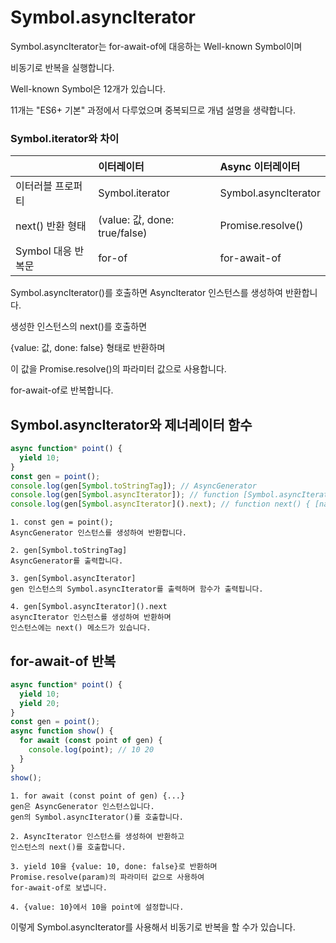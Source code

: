 # Symbol.asyncIterator

Symbol.asyncIterator는 for-await-of에 대응하는 Well-known Symbol이며

비동기로 반복을 실행합니다.

Well-known Symbol은 12개가 있습니다.

11개는 "ES6+ 기본" 과정에서 다루었으며 중복되므로 개념 설명을 생략합니다.

### Symbol.iterator와 차이

|                    | 이터레이터                    | Async 이터레이터     |
| :----------------- | :---------------------------- | :------------------- |
| 이터러블 프로퍼티  | Symbol.iterator               | Symbol.asyncIterator |
| next() 반환 형태   | (value: 값, done: true/false) | Promise.resolve()    |
| Symbol 대응 반복문 | for-of                        | for-await-of         |

Symbol.asyncIterator()를 호출하면 AsyncIterator 인스턴스를 생성하여 반환합니다.

생성한 인스턴스의 next()를 호출하면

{value: 값, done: false} 형태로 반환하며

이 값을 Promise.resolve()의 파라미터 값으로 사용합니다.

for-await-of로 반복합니다.

## Symbol.asyncIterator와 제너레이터 함수

```js
async function* point() {
  yield 10;
}
const gen = point();
console.log(gen[Symbol.toStringTag]); // AsyncGenerator
console.log(gen[Symbol.asyncIterator]); // function [Symbol.asyncIterator]() { [native code] }
console.log(gen[Symbol.asyncIterator]().next); // function next() { [native code] }
```

    1. const gen = point();
    AsyncGenerator 인스턴스를 생성하여 반환합니다.

    2. gen[Symbol.toStringTag]
    AsyncGenerator를 출력합니다.

    3. gen[Symbol.asyncIterator]
    gen 인스턴스의 Symbol.asyncIterator를 출력하며 함수가 출력됩니다.

    4. gen[Symbol.asyncIterator]().next
    asyncIterator 인스턴스를 생성하여 반환하며
    인스턴스에는 next() 메소드가 있습니다.

## for-await-of 반복

```js
async function* point() {
  yield 10;
  yield 20;
}
const gen = point();
async function show() {
  for await (const point of gen) {
    console.log(point); // 10 20
  }
}
show();
```

    1. for await (const point of gen) {...}
    gen은 AsyncGenerator 인스턴스입니다.
    gen의 Symbol.asyncIterator()를 호출합니다.

    2. AsyncIterator 인스턴스를 생성하여 반환하고
    인스턴스의 next()를 호출합니다.

    3. yield 10을 {value: 10, done: false}로 반환하며
    Promise.resolve(param)의 파라미터 값으로 사용하여
    for-await-of로 보냅니다.

    4. {value: 10}에서 10을 point에 설정합니다.

이렇게 Symbol.asyncIterator를 사용해서 비동기로 반복을 할 수가 있습니다.
